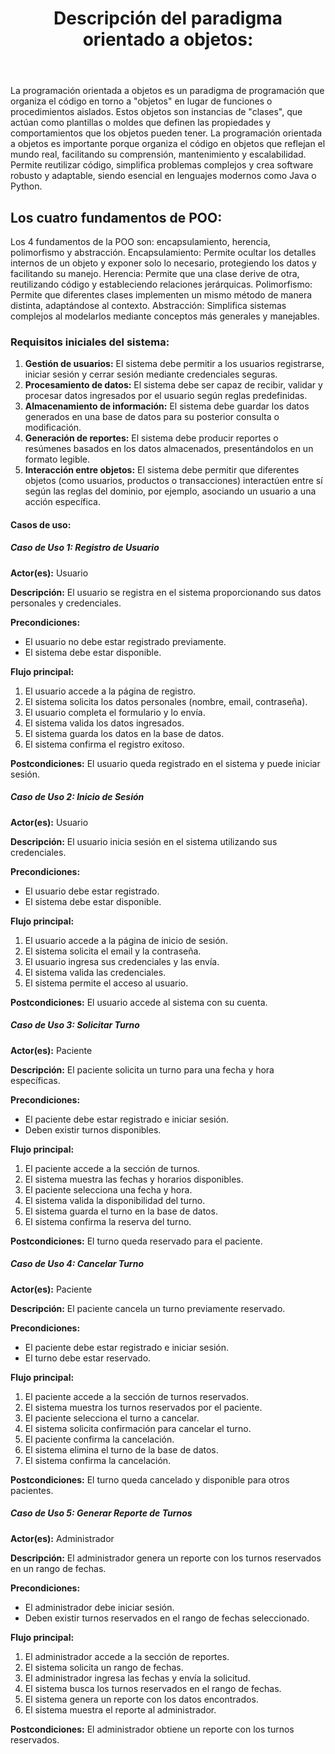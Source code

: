<!DOCTYPE html>
<html lang="es">
<head>
    <meta charset="UTF-8">
    <meta name="viewport" content="width=device-width, initial-scale=1.0">
</head>
<body>
    <header>
        <h1>Descripción del paradigma orientado a objetos:</h1>
    </header>
    <main>
        <section>
            <p>
                La programación orientada a objetos es un paradigma de programación que organiza el código en torno a "objetos" en lugar de funciones o procedimientos aislados. Estos objetos son instancias de "clases", que actúan como plantillas o moldes que definen las propiedades y comportamientos que los objetos pueden tener.
                La programación orientada a objetos es importante porque organiza el código en objetos que reflejan el mundo real, facilitando su comprensión, mantenimiento y escalabilidad. Permite reutilizar código, simplifica problemas complejos y crea software robusto y adaptable, siendo esencial en lenguajes modernos como Java o Python. 
            </p>
        </section>
        <section>
            <h2>Los cuatro fundamentos de POO:</h2>
            <p>
             Los 4 fundamentos de la POO son: encapsulamiento, herencia, polimorfismo y abstracción.
             Encapsulamiento: Permite ocultar los detalles internos de un objeto y exponer solo lo necesario, protegiendo los datos y facilitando su manejo.
             Herencia: Permite que una clase derive de otra, reutilizando código y estableciendo relaciones jerárquicas.
             Polimorfismo: Permite que diferentes clases implementen un mismo método de manera distinta, adaptándose al contexto.
             Abstracción: Simplifica sistemas complejos al modelarlos mediante conceptos más generales y manejables.
            </p>
            <h3>Requisitos iniciales del sistema:</h3>
            <ol>
                <li><strong>Gestión de usuarios:</strong> El sistema debe permitir a los usuarios registrarse, iniciar sesión y cerrar sesión mediante credenciales seguras.</li>
                <li><strong>Procesamiento de datos:</strong> El sistema debe ser capaz de recibir, validar y procesar datos ingresados por el usuario según reglas predefinidas.</li>
                <li><strong>Almacenamiento de información:</strong> El sistema debe guardar los datos generados en una base de datos para su posterior consulta o modificación.</li>
                <li><strong>Generación de reportes:</strong> El sistema debe producir reportes o resúmenes basados en los datos almacenados, presentándolos en un formato legible.</li>
                <li><strong>Interacción entre objetos:</strong> El sistema debe permitir que diferentes objetos (como usuarios, productos o transacciones) interactúen entre sí según las reglas del dominio, por ejemplo, asociando un usuario a una acción específica.</li>
            </ol>
        </section>
        <section>
            <h4>Casos de uso:</h4>
            <article>
                <h5><strong>Caso de Uso 1: Registro de Usuario</strong></h5>
                <p><strong>Actor(es):</strong> Usuario</p>
                <p><strong>Descripción:</strong> El usuario se registra en el sistema proporcionando sus datos personales y credenciales.</p>
                <p><strong>Precondiciones:</strong></p>
                <ul>
                    <li>El usuario no debe estar registrado previamente.</li>
                    <li>El sistema debe estar disponible.</li>
                </ul>
                <p><strong>Flujo principal:</strong></p>
                <ol>
                    <li>El usuario accede a la página de registro.</li>
                    <li>El sistema solicita los datos personales (nombre, email, contraseña).</li>
                    <li>El usuario completa el formulario y lo envía.</li>
                    <li>El sistema valida los datos ingresados.</li>
                    <li>El sistema guarda los datos en la base de datos.</li>
                    <li>El sistema confirma el registro exitoso.</li>
                </ol>
                <p><strong>Postcondiciones:</strong> El usuario queda registrado en el sistema y puede iniciar sesión.</p>
            </article>
            <article>
                <h5><strong>Caso de Uso 2: Inicio de Sesión</strong></h5>
                <p><strong>Actor(es):</strong> Usuario</p>
                <p><strong>Descripción:</strong> El usuario inicia sesión en el sistema utilizando sus credenciales.</p>
                <p><strong>Precondiciones:</strong></p>
                <ul>
                    <li>El usuario debe estar registrado.</li>
                    <li>El sistema debe estar disponible.</li>
                </ul>
                <p><strong>Flujo principal:</strong></p>
                <ol>
                    <li>El usuario accede a la página de inicio de sesión.</li>
                    <li>El sistema solicita el email y la contraseña.</li>
                    <li>El usuario ingresa sus credenciales y las envía.</li>
                    <li>El sistema valida las credenciales.</li>
                    <li>El sistema permite el acceso al usuario.</li>
                </ol>
                <p><strong>Postcondiciones:</strong> El usuario accede al sistema con su cuenta.</p>
            </article>
            <article>
                <h5><strong>Caso de Uso 3: Solicitar Turno</strong></h5>
                <p><strong>Actor(es):</strong> Paciente</p>
                <p><strong>Descripción:</strong> El paciente solicita un turno para una fecha y hora específicas.</p>
                <p><strong>Precondiciones:</strong></p>
                <ul>
                    <li>El paciente debe estar registrado e iniciar sesión.</li>
                    <li>Deben existir turnos disponibles.</li>
                </ul>
                <p><strong>Flujo principal:</strong></p>
                <ol>
                    <li>El paciente accede a la sección de turnos.</li>
                    <li>El sistema muestra las fechas y horarios disponibles.</li>
                    <li>El paciente selecciona una fecha y hora.</li>
                    <li>El sistema valida la disponibilidad del turno.</li>
                    <li>El sistema guarda el turno en la base de datos.</li>
                    <li>El sistema confirma la reserva del turno.</li>
                </ol>
                <p><strong>Postcondiciones:</strong> El turno queda reservado para el paciente.</p>
            </article>
            <article>
                <h5><strong>Caso de Uso 4: Cancelar Turno</strong></h5>
                <p><strong>Actor(es):</strong> Paciente</p>
                <p><strong>Descripción:</strong> El paciente cancela un turno previamente reservado.</p>
                <p><strong>Precondiciones:</strong></p>
                <ul>
                    <li>El paciente debe estar registrado e iniciar sesión.</li>
                    <li>El turno debe estar reservado.</li>
                </ul>
                <p><strong>Flujo principal:</strong></p>
                <ol>
                    <li>El paciente accede a la sección de turnos reservados.</li>
                    <li>El sistema muestra los turnos reservados por el paciente.</li>
                    <li>El paciente selecciona el turno a cancelar.</li>
                    <li>El sistema solicita confirmación para cancelar el turno.</li>
                    <li>El paciente confirma la cancelación.</li>
                    <li>El sistema elimina el turno de la base de datos.</li>
                    <li>El sistema confirma la cancelación.</li>
                </ol>
                <p><strong>Postcondiciones:</strong> El turno queda cancelado y disponible para otros pacientes.</p>
            </article>
            <article>
                <h5><strong>Caso de Uso 5: Generar Reporte de Turnos</strong></h5>
                <p><strong>Actor(es):</strong> Administrador</p>
                <p><strong>Descripción:</strong> El administrador genera un reporte con los turnos reservados en un rango de fechas.</p>
                <p><strong>Precondiciones:</strong></p>
                <ul>
                    <li>El administrador debe iniciar sesión.</li>
                    <li>Deben existir turnos reservados en el rango de fechas seleccionado.</li>
                </ul>
                <p><strong>Flujo principal:</strong></p>
                <ol>
                    <li>El administrador accede a la sección de reportes.</li>
                    <li>El sistema solicita un rango de fechas.</li>
                    <li>El administrador ingresa las fechas y envía la solicitud.</li>
                    <li>El sistema busca los turnos reservados en el rango de fechas.</li>
                    <li>El sistema genera un reporte con los datos encontrados.</li>
                    <li>El sistema muestra el reporte al administrador.</li>
                </ol>
                <p><strong>Postcondiciones:</strong> El administrador obtiene un reporte con los turnos reservados.</p>
            </article>
        </section>
    </main>
</body>
</html>